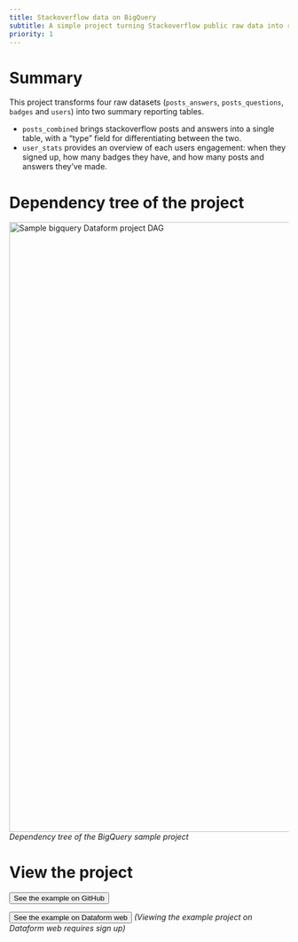 ```yaml
---
title: Stackoverflow data on BigQuery
subtitle: A simple project turning Stackoverflow public raw data into reporting tables in a BigQuery data warehouse
priority: 1
---
```


# Summary

This project transforms four raw datasets (`posts_answers`, `posts_questions`, `badges` and `users`) into two summary reporting tables.

- `posts_combined` brings stackoverflow posts and answers into a single table, with a “type” field for differentiating between the two.
- `user_stats` provides an overview of each users engagement: when they signed up, how many badges they have, and how many posts and answers they’ve made.

# Dependency tree of the project

<img src="https://assets.dataform.co/docs/sample_projects/bigquery_sample_project_dag.png"  width="1100"  alt="Sample bigquery Dataform project DAG" />
<em>Dependency tree of the BigQuery sample project</em>

# View the project

<a href="https://app.dataform.co/#/6470156092964864/overview"><button>See the example on GitHub</button></a>

<a href="https://app.dataform.co/#/6470156092964864/overview"><button intent="primary">See the example on Dataform web</button></a>
<em>(Viewing the example project on Dataform web requires sign up)</em>
